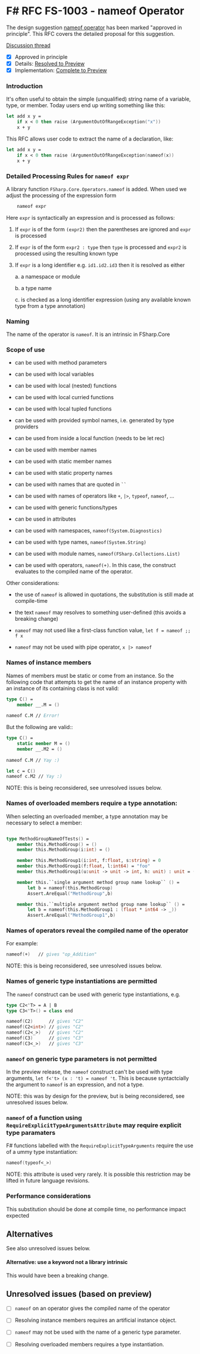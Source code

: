 
# F# RFC FS-1003 - nameof Operator

The design suggestion [nameof operator](https://github.com/fsharp/fslang-suggestions/issues/252) has been marked "approved in principle".
This RFC covers the detailed proposal for this suggestion.

[Discussion thread](https://github.com/fsharp/FSharpLangDesign/issues/48)

* [x] Approved in principle
* [x] Details: [Resolved to Preview](https://github.com/fsharp/FSharpLangDesign/issues/48)
* [x] Implementation: [Complete to Preview](https://github.com/Microsoft/visualfsharp/pull/6325)

### Introduction

It's often useful to obtain the simple (unqualified) string name of a variable, type, or member. Today users end up writing something like this:

```fsharp
let add x y =
    if x < 0 then raise (ArgumentOutOfRangeException("x"))
    x + y
```

This RFC allows user code to extract the name of a declaration, like:

```fsharp
let add x y =
    if x < 0 then raise (ArgumentOutOfRangeException(nameof(x))
    x + y
```

### Detailed Processing Rules for `nameof expr`

A library function `FSharp.Core.Operators.nameof` is added.  When used we adjust the processing of the expression form
```fsharp
    nameof expr
```
Here `expr` is syntactically an expression and is processed as follows:
1. If `expr` is of the form `(expr2)` then the parentheses are ignored and `expr` is processed

2. If `expr` is of the form `expr2 : type` then `type` is processed and `expr2` is processed using the resulting known type

3. If `expr` is a long  identifier e.g. `id1.id2.id3` then it is resolved as either

   a. a namespace or module
   
   b. a type name
   
   c. is checked as a long identifier expression (using any available known type from a type annotation)


### Naming 

The name of the operator is `nameof`. It is an intrinsic in FSharp.Core

### Scope of use

- can be used with method parameters

- can be used with local variables

- can be used with local (nested) functions

- can be used with local curried functions

- can be used with local tupled functions

- can be used with provided symbol names, i.e. generated by type providers

- can be used from inside a local function (needs to be let rec)

- can be used with member names

- can be used with static member names

- can be used with static property names

- can be used with names that are quoted in <code>``</code>

- can be used with names of operators like `+`, `|>`, `typeof`, `nameof`, ...

- can be used with generic functions/types

- can be used in attributes

- can be used with namespaces, `nameof(System.Diagnostics)`

- can be used with type names, `nameof(System.String)`

- can be used with module names, `nameof(FSharp.Collections.List)`

- can be used with operators, `nameof(+)`.  In this case, the construct evaluates to the compiled name of the operator.

Other considerations:

- the use of `nameof` is allowed in quotations, the substitution is still made at compile-time

- the text `nameof` may resolves to something user-defined (this avoids a breaking change)

- `nameof` may not used like a first-class function value, `let f = nameof ;; f x`

- `nameof` may not be used with pipe operator, `x |> nameof`

### Names of instance members 

Names of members must be static or come from an instance. So the following code that attempts to get the name of an instance property with an instance of its containing class is not valid:

```fsharp
type C() =
    member __.M = ()
    
nameof C.M // Error!
```

But the following are valid::

```fsharp
type C() =
    static member M = ()
    member __.M2 = ()
    
nameof C.M // Yay :)

let c = C()
nameof c.M2 // Yay :)
```

NOTE: this is being reconsidered, see unresolved issues below.

### Names of overloaded members require a type annotation:

When selecting an overloaded member, a type annotation may be necessary to select a member:
```fsharp

type MethodGroupNameOfTests() =
    member this.MethodGroup() = ()    
    member this.MethodGroup(i:int) = ()

    member this.MethodGroup1(i:int, f:float, s:string) = 0
    member this.MethodGroup1(f:float, l:int64) = "foo"
    member this.MethodGroup1(u:unit -> unit -> int, h: unit) : unit = ()

    member this.``single argument method group name lookup`` () =
        let b = nameof(this.MethodGroup)
        Assert.AreEqual("MethodGroup",b)

    member this.``multiple argument method group name lookup`` () =
        let b = nameof(this.MethodGroup1 : (float * int64 -> _))
        Assert.AreEqual("MethodGroup1",b)
```

### Names of operators reveal the compiled name of the operator

For example:
```fsharp
nameof(+)   // gives "op_Addition"
```

NOTE: this is being reconsidered, see unresolved issues below.

### Names of generic type instantiations are permitted

The `nameof` construct can be used with generic type instantiations, e.g.

```fsharp
type C2<'T> = A | B
type C3<'T>() = class end

nameof(C2)      // gives "C2"
nameof(C2<int>) // gives "C2"
nameof(C2<_>)   // gives "C2"
nameof(C3)      // gives "C3"
nameof(C3<_>)   // gives "C3"
```

### `nameof` on generic type parameters is not permitted

In the preview release, the `nameof` construct can't be used with type arguments, `let f<'t> (x : 't) = nameof 't`.  This is because syntactcially the argument to `nameof` is an expression, and not a type.

NOTE: this was by design for the preview, but is being reconsidered, see unresolved issues below.

### `nameof` of a function using `RequireExplicitTypeArgumentsAttribute` may require explicit type paramaters

F# functions labelled with the `RequireExplicitTypeArguments` require the use of a ummy type instantiation:

```fsharp
nameof(typeof<_>)
```

NOTE: this attribute is used very rarely.  It is possible this restriction may be lifted in future language revisions.

### Performance considerations

This substitution should be done at compile time, no performance impact expected

## Alternatives

See also unresolved issues below.

#### Alternative: use a keyword not a library intrinsic

This would have been a breaking change.


## Unresolved issues (based on preview)

* [ ] `nameof` on an operator gives the compiled name of the operator

* [ ] Resolving instance members requires an artificial instance object.

* [ ] `nameof` may not be used with the name of a generic type parameter.

* [ ] Resolving overloaded members requires a type instantiation.
 
